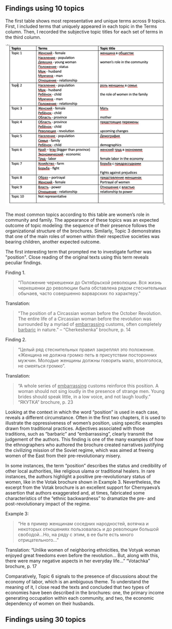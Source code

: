 ## Findings using 10 topics ##

The first table shows most representative and unique terms across 9 topics. First, I included terms that uniquely appeared in each topic in the Terms column. Then, I recorded the subjective topic titles for each set of terms in the third column. 


![table10topics](topic10table.jpg)

The most common topics according to this table are women’s role in community and family. The appearance of these topics was an expected outcome of topic modeling: the sequence of their presence follows the organizational structure of the brochures. Similarly, Topic 3 demonstrates that one of the main roles of women within their respective societies was bearing children, another expected outcome.

The first interesting term that prompted me to investigate further was "position". Close reading of the original texts using this term reveals peculiar findings. 

Finding 1. 
>"Положение черкешенки до Октябрьской революции. Вся жизнь черкешенки до революции была обставлена рядом стеснительных обычаев, часто совершенно варварских по характеру."

Translation: 
>"The position of a Circassian woman before the October Revolution. The entire life of a Circassian woman before the revolution was surrounded by a myriad of <u>embarrassing</u> customs, often completely <u>barbaric</u> in nature.” – “Cherkeshenka” brochure, p. 14

Finding 2. 
>“Целый ряд стеснительных правил закреплял это положение. «Женщина не должна громко петь в присутствии посторонних мужчин. Молодые женщины должны говорить мало, вполголоса, не смеяться громко”.

Translation: 
>“A whole series of <u>embarrassing</u> customs reinforce this position. A woman should not sing loudly in the presence of strange men. Young brides should speak little, in a low voice, and not laugh loudly.” “ЯКУТКА” brochure, p. 23

Looking at the context in which the word “position” is used in each case, reveals a different circumstance. Often in the first two chapters, it is used to illustrate the oppressiveness of women’s position, using specific examples drawn from traditional practices. Adjectives associated with those traditions, such as “barbaric” and “embarrassing”, clearly transmit the judgement of the authors. This finding is one of the many examples of how the ethnographers who authored the brochure created narratives justifying the civilizing mission of the Soviet regime, which was aimed at freeing women of the East from their pre-revolutionary misery. 

In some instances, the term “position” describes the status and credibility of other local authorities, like religious ulama or traditional healers. In rare instances, the authors highlight a positive pre-revolutionary status of women, like in the Votak brochure shown in Example 3.  Nevertheless, the excerpt from the Votak brochure is an excellent support for Chernyaeva’s assertion that authors exaggerated and, at times, fabricated some characteristics of the “ethnic backwardness” to dramatize the pre- and post-revolutionary impact of the regime. 

Example 3: 
>“Не в пример женщинам соседних народностей, вотячка и некоторых отношениях пользовалась и до революции большой свободой…Но, на ряду с этим, в ее быте есть много отрицательного...” 

Translation: “Unlike women of neighboring ethnicities, the Votyak woman enjoyed great freedoms even before the revolution... But, along with this, there were many negative aspects in her everyday life…” “Votachka” brochure, p. 17

Comparatively, Topic 6 signals to the presence of discussions about the economy of labor, which is an ambiguous theme. To understand the meaning of it, I close read the texts and concluded that two types of economies have been described in the brochures: one, the primary income generating occupation within each community, and two, the economic dependency of women on their husbands.


## Findings using 30 topics ##